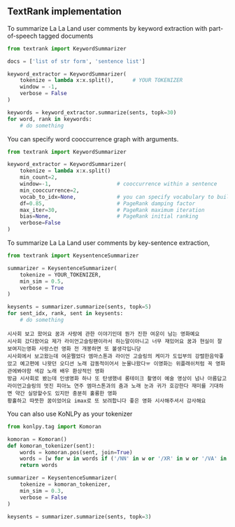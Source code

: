 ## TextRank implementation

To summarize La La Land user comments by keyword extraction with part-of-speech tagged documents

```python
from textrank import KeywordSummarizer

docs = ['list of str form', 'sentence list']

keyword_extractor = KeywordSummarizer(
    tokenize = lambda x:x.split(),      # YOUR TOKENIZER
    window = -1,
    verbose = False
)

keywords = keyword_extractor.summarize(sents, topk=30)
for word, rank in keywords:
    # do something
```


You can specify word cooccurrence graph with arguments.

```python
from textrank import KeywordSummarizer

keyword_extractor = KeywordSummarizer(
    tokenize = lambda x:x.split()
    min_count=2,
    window=-1,                     # cooccurrence within a sentence
    min_cooccurrence=2,
    vocab_to_idx=None,             # you can specify vocabulary to build word graph
    df=0.85,                       # PageRank damping factor
    max_iter=30,                   # PageRank maximum iteration
    bias=None,                     # PageRank initial ranking
    verbose=False
)
```

To summarize La La Land user comments by key-sentence extraction, 


```python
from textrank import KeysentenceSummarizer

summarizer = KeysentenceSummarizer(
    tokenize = YOUR_TOKENIZER,
    min_sim = 0.5,
    verbose = True
)

keysents = summarizer.summarize(sents, topk=5)
for sent_idx, rank, sent in keysents:
    # do something
```

```
시사회 보고 왔어요 꿈과 사랑에 관한 이야기인데 뭔가 진한 여운이 남는 영화예요
시사회 갔다왔어요 제가 라이언고슬링팬이라서 하는말이아니고 너무 재밌어요 꿈과 현실이 잘 보여지는영화 사랑스런 영화 전 개봉하면 또 볼생각입니당
시사회에서 보고왔는데 여운쩔었다 엠마스톤과 라이언 고슬링의 케미가 도입부의 강렬한음악좋았고 예고편에 나왓던 오디션 노래 감동적이어서 눈물나왔다ㅠ 이영화는 위플래쉬처럼 꼭 영화관에봐야함 색감 노래 배우 환상적인 영화
방금 시사회로 봤는데 인생영화 하나 또 탄생했네 롱테이크 촬영이 예술 영상이 넘나 아름답고 라이언고슬링의 멋진 피아노 연주 엠마스톤과의 춤과 노래 눈과 귀가 호강한다 재미를 기대하면 약간 실망할수도 있지만 충분히 훌륭한 영화
황홀하고 따뜻한 꿈이었어요 imax로 또 보려합니다 좋은 영화 시사해주셔서 감사해요
```

You can also use KoNLPy as your tokenizer

```python
from konlpy.tag import Komoran

komoran = Komoran()
def komoran_tokenizer(sent):
    words = komoran.pos(sent, join=True)
    words = [w for w in words if ('/NN' in w or '/XR' in w or '/VA' in w or '/VV' in w)]
    return words

summarizer = KeysentenceSummarizer(
    tokenize = komoran_tokenizer,
    min_sim = 0.3,
    verbose = False
)

keysents = summarizer.summarize(sents, topk=3)
```